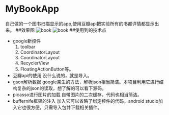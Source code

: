 # MyBookApp
自己做的一个图书扫描显示的app,使用豆瓣api把实验所有的书都详情都显示出来。
##效果图
![book](https://github.com/reallin/MyBookApp/blob/master/book1.png)
![book](https://github.com/reallin/MyBookApp/blob/master/book2.png)
##使用到的技术点
* google新控件
  1. toolbar
  2. CoordinatorLayout
  3. CoordinatorLayout
  4. RecyclerView
  5. FloatingActionButton等。
* 豆瓣api的使用
  没什么说的，就是导入。
* gson解析数据
  google亲生的方法，解析json相当简洁。本项目利用它进行结构复杂的json的读取，想了解的可以看下源码。
* picasso进行图片的加载
  自带图片的二次缓存，代码也相当简洁。
* buffernife框架的注入
  加入它可以省略了绑定控件的代码。android studio加入它也很方便，只需导入包并下载相关插件。
